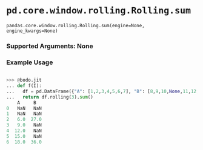 # `pd.core.window.rolling.Rolling.sum`

`pandas.core.window.rolling.Rolling.sum(engine=None, engine_kwargs=None)`

### Supported Arguments: None

### Example Usage

```py

>>> @bodo.jit
... def f(I):
...   df = pd.DataFrame({"A": [1,2,3,4,5,6,7], "B": [8,9,10,None,11,12,13]})
...   return df.rolling(3).sum()
    A     B
0   NaN   NaN
1   NaN   NaN
2   6.0  27.0
3   9.0   NaN
4  12.0   NaN
5  15.0   NaN
6  18.0  36.0
```
